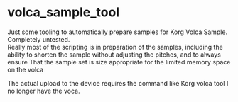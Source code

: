 # volca_sample_tool

Just some tooling to automatically prepare samples for Korg Volca Sample.  Completely untested.  
Really most of the scripting is in preparation of the samples, including the ability to shorten the sample without adjusting the pitches, and to always ensure
That the sample set is size appropriate for the limited memory space on the volca

The actual upload to the device requires the command like Korg volca tool
I no longer have the voca. 
